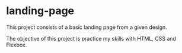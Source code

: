 # landing-page

This project consists of a basic landing page from a given design.

The objective of this project is practice my skills with HTML, CSS and Flexbox.